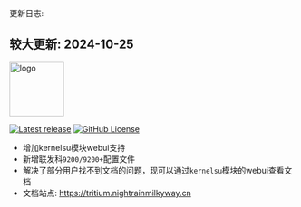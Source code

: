 更新日志:
## 较大更新: 2024-10-25

<img src="https://img.nightrainmilkyway.cn/img/202410231543636.png" style="width: 96px;" alt="logo">

[![Latest release](https://img.shields.io/github/v/release/TimeBreeze/Tritium?label=Release&logo=github)](https://github.com/TimeBreeze/Tritium/releases/latest) [![GitHub License](https://img.shields.io/github/license/TimeBreeze/Tritium?logo=gnu)](/LICENSE)
- 增加kernelsu模块webui支持
- 新增联发科`9200/9200+`配置文件
- 解决了部分用户找不到文档的问题，现可以通过`kernelsu`模块的webui查看文档
- 文档站点: https://tritium.nightrainmilkyway.cn